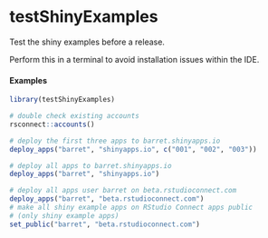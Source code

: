 # testShinyExamples


Test the shiny examples before a release.

Perform this in a terminal to avoid installation issues within the IDE.

#### Examples

```r
library(testShinyExamples)

# double check existing accounts
rsconnect::accounts()

# deploy the first three apps to barret.shinyapps.io
deploy_apps("barret", "shinyapps.io", c("001", "002", "003"))

# deploy all apps to barret.shinyapps.io
deploy_apps("barret", "shinyapps.io")

# deploy all apps user barret on beta.rstudioconnect.com
deploy_apps("barret", "beta.rstudioconnect.com")
# make all shiny example apps on RStudio Connect apps public
# (only shiny example apps)
set_public("barret", "beta.rstudioconnect.com")
```
